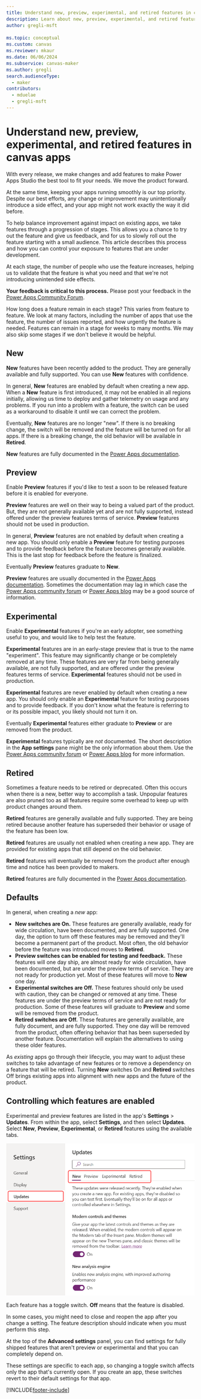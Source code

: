```yaml
---
title: Understand new, preview, experimental, and retired features in canvas apps
description: Learn about new, preview, experimental, and retired features.
author: gregli-msft

ms.topic: conceptual
ms.custom: canvas
ms.reviewer: mkaur
ms.date: 06/06/2024
ms.subservice: canvas-maker
ms.author: gregli
search.audienceType: 
  - maker
contributors:
  - mduelae
  - gregli-msft
---
```

# Understand new, preview, experimental, and retired features in canvas apps

With every release, we make changes and add features to make Power Apps Studio the best tool to fit your needs. We move the product forward. 

At the same time, keeping your apps running smoothly is our top priority. Despite our best efforts, any change or improvement may unintentionally introduce a side effect, and your app might not work exactly the way it did before.

To help balance improvement against impact on existing apps, we take features through a progression of stages. This allows you a chance to try out the feature and give us feedback, and for us to slowly roll out the feature starting with a small audience. This article describes this process and how you can control your exposure to features that are under development.

At each stage, the number of people who use the feature increases, helping us to validate that the feature is what you need and that we're not introducing unintended side effects.

**Your feedback is critical to this process.**  Please post your feedback in the [Power Apps Community Forum](https://powerusers.microsoft.com/t5/PowerApps-Community/ct-p/PowerApps1).

How long does a feature remain in each stage? This varies from feature to feature. We look at many factors, including the number of apps that use the feature, the number of issues reported, and how urgently the feature is needed. Features can remain in a stage for weeks to many months.  We may also skip some stages if we don't believe it would be helpful.

## New

**New** features have been recently added to the product. They are generally available and fully supported.  You can use **New** features with confidence.

In general, **New** features are enabled by default when creating a new app. When a **New** feature is first introduced, it may not be enabled in all regions initially, allowing us time to deploy and gather telemetry on usage and any problems. If you run into a problem with a feature, the switch can be used as a workaround to disable it until we can correct the problem.

Eventually, **New** features are no longer "new". If there is no breaking change, the switch will be removed and the feature will be turned on for all apps. If there is a breaking change, the old behavior will be available in **Retired**.

**New** features are fully documented in the [Power Apps documentation](./getting-started.md).

## Preview

Enable **Preview** features if you'd like to test a soon to be released feature before it is enabled for everyone.

**Preview** features are well on their way to being a valued part of the product. But, they are not generally available yet and are not fully supported, instead offered under the preview features terms of service. **Preview** features should not be used in production. 

In general, **Preview** features are not enabled by default when creating a new app. You should only enable a **Preview** feature for testing purposes and to provide feedback before the feature becomes generally available. This is the last stop for feedback before the feature is finalized. 

Eventually **Preview** features graduate to **New**.

**Preview** features are usually documented in the [Power Apps documentation](./getting-started.md).  Sometimes the documentation may lag in which case the [Power Apps community forum](https://powerusers.microsoft.com/t5/PowerApps-Community/ct-p/PowerApps1) or [Power Apps blog](https://powerapps.microsoft.com/blog/) may be a good source of information.

## Experimental

Enable **Experimental** features if you're an early adopter, see something useful to you, and would like to help test the feature. 

**Experimental** features are in an early-stage preview that is true to the name "experiment". This feature may significantly change or be completely removed at any time. These features are very far from being generally available, are not fully supported, and are offered under the preview features terms of service. **Experimental** features should not be used in production. 

**Experimental** features are never enabled by default when creating a new app. You should only enable an **Experimental** feature for testing purposes and to provide feedback. If you don't know what the feature is referring to or its possible impact, you likely should not turn it on. 

Eventually **Experimental** features either graduate to **Preview** or are removed from the product.

**Experimental** features typically are *not* documented. The short description in the **App settings** pane might be the only information about them. Use the [Power Apps community forum](https://powerusers.microsoft.com/t5/PowerApps-Community/ct-p/PowerApps1) or [Power Apps blog](https://powerapps.microsoft.com/blog/) for more information.

## Retired

Sometimes a feature needs to be retired or deprecated.  Often this occurs when there is a new, better way to accomplish a task.  Unpopular features are also pruned too as all features require some overhead to keep up with product changes around them.

**Retired** features are generally available and fully supported. They are being retired because another feature has superseded their behavior or usage of the feature has been low.

**Retired** features are usually not enabled when creating a new app. They are provided for existing apps that still depend on the old behavior.

**Retired** features will eventually be removed from the product after enough time and notice has been provided to makers.

**Retired** features are fully documented in the [Power Apps documentation](./getting-started.md).

## Defaults

In general, when creating a _new_ app:

- **New switches are On.**  These features are generally available, ready for wide circulation, have been documented, and are fully supported. One day, the option to turn off these features may be removed and they'll become a permanent part of the product. Most often, the old behavior before the feature was introduced moves to **Retired**.
- **Preview switches can be enabled for testing and feedback.**  These features will one day ship, are almost ready for wide circulation, have been documented, but are under the preview terms of service. They are not ready for production yet. Most of these features will move to **New** one day.
- **Experimental switches are Off.**  These features should only be used with caution, they can be changed or removed at any time. These features are under the preview terms of service and are not ready for production. Some of these features will graduate to **Preview** and some will be removed from the product.
- **Retired switches are Off.**  These features are generally available, are fully document, and are fully supported. They one day will be removed from the product, often offering behavior that has been superseded by another feature.  Documentation will explain the alternatives to using these older features.

As _existing_ apps go through their lifecycle, you may want to adjust these switches to take advantage of new features or to remove a dependency on a feature that will be retired.  Turning **New** switches On and **Retired** switches Off brings existing apps into alignment with new apps and the future of the product.

## Controlling which features are enabled

Experimental and preview features are listed in the app's **Settings** > **Updates**.  From within the app, select **Settings**, and then select **Updates**. Select **New**, **Preview**, **Experimental**, or **Retired** features using the available tabs.

![Advanced settings for canvas app.](media/working-with-experimental/advanced-settings.png "Advanced settings for canvas app")

Each feature has a toggle switch.  **Off** means that the feature is disabled.  

In some cases, you might need to close and reopen the app after you change a setting.  The feature description should indicate when you must perform this step.

At the top of the **Advanced settings** panel, you can find settings for fully shipped features that aren't preview or experimental and that you can completely depend on. 

These settings are specific to each app, so changing a toggle switch affects only the app that's currently open. If you create an app, these switches revert to their default settings for that app.

[!INCLUDE[footer-include](../../includes/footer-banner.md)]

